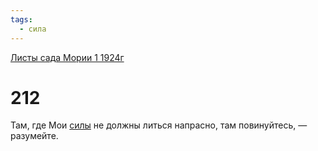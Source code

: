 ```yaml
---
tags:
  - сила
---
```


[Листы сада Мории 1 1924г](/agni/1924)

# 212
Там, где Мои [силы](/tag/#сила) не должны литься напрасно, там повинуйтесь, — разумейте.   

